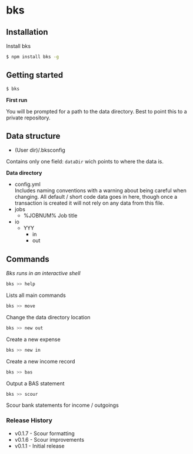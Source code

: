 bks
===

Installation
------------

Install bks
```bash
$ npm install bks -g
```

Getting started
---------------

```bash
$ bks
```

**First run**

You will be prompted for a path to the data directory. Best to point this to a private 
repository.

Data structure
--------------

- (User dir)/.bksconfig

Contains only one field: `dataDir` wich points to where the data is.

**Data directory**

- config.yml  
Includes naming conventions with a warning about being careful when changing.
All default / short code data goes in here, though once a transaction is created it will
not rely on any data from this file.
- jobs
	- %JOBNUM% Job title
- io
  - YYY
    - in
    - out

Commands
-----------------

*Bks runs in an interactive shell*

```bash
bks >> help
```
Lists all main commands

```bash
bks >> move
```
Change the data directory location

```bash
bks >> new out
```
Create a new expense

```bash
bks >> new in
```
Create a new income record

```bash
bks >> bas
```
Output a BAS statement

```bash
bks >> scour
```
Scour bank statements for income / outgoings

### Release History ###

- v0.1.7 - Scour formatting
- v0.1.6 - Scour improvements
- v0.1.1 - Initial release
